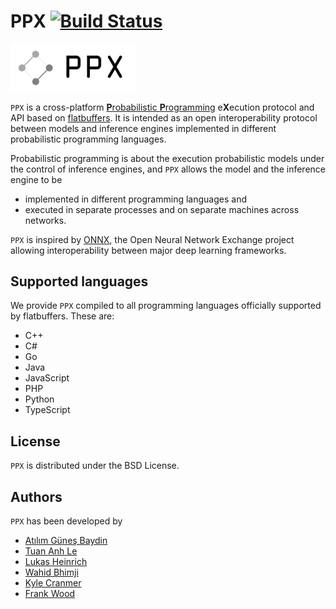 # PPX [![Build Status](https://travis-ci.org/probprog/ppx.svg?branch=master)](https://travis-ci.org/probprog/ppx)

<p align="left"><img width="40%" src="docs/ppx_logo.png" /></p>

`PPX` is a cross-platform [**P**robabilistic **P**rogramming](http://www.probabilistic-programming.org) e**X**ecution protocol and API based on [flatbuffers](https://google.github.io/flatbuffers/). It is intended as an open interoperability protocol between models and inference engines implemented in different probabilistic programming languages.

Probabilistic programming is about the execution probabilistic models under the control of inference engines, and `PPX` allows the model and the inference engine to be
* implemented in different programming languages and
* executed in separate processes and on separate machines across networks.

`PPX` is inspired by [ONNX](https://onnx.ai/), the Open Neural Network Exchange project allowing interoperability between major deep learning frameworks.

## Supported languages

We provide `PPX` compiled to all programming languages officially supported by flatbuffers. These are:

* C++
* C#
* Go
* Java
* JavaScript
* PHP
* Python
* TypeScript

## License

`PPX` is distributed under the BSD License.

## Authors

`PPX` has been developed by 

* [Atılım Güneş Baydin](http://www.robots.ox.ac.uk/~gunes/)
* [Tuan Anh Le](http://www.tuananhle.co.uk/) 
* [Lukas Heinrich](http://www.lukasheinrich.com/)
* [Wahid Bhimji](http://www.nersc.gov/about/nersc-staff/data-analytics-services/wahid-bhimji/)
* [Kyle Cranmer](http://theoryandpractice.org/)
* [Frank Wood](http://www.cs.ubc.ca/~fwood/index.html)
